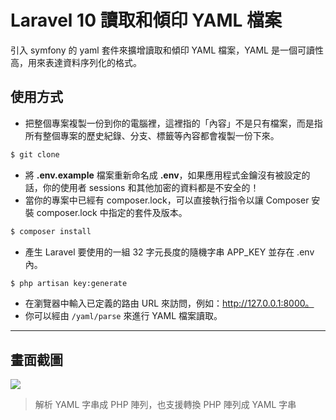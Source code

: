 # Laravel 10 讀取和傾印 YAML 檔案

引入 symfony 的 yaml 套件來擴增讀取和傾印 YAML 檔案，YAML 是一個可讀性高，用來表達資料序列化的格式。

## 使用方式
- 把整個專案複製一份到你的電腦裡，這裡指的「內容」不是只有檔案，而是指所有整個專案的歷史紀錄、分支、標籤等內容都會複製一份下來。
```sh
$ git clone
```
- 將 __.env.example__ 檔案重新命名成 __.env__，如果應用程式金鑰沒有被設定的話，你的使用者 sessions 和其他加密的資料都是不安全的！
- 當你的專案中已經有 composer.lock，可以直接執行指令以讓 Composer 安裝 composer.lock 中指定的套件及版本。
```sh
$ composer install
```
- 產生 Laravel 要使用的一組 32 字元長度的隨機字串 APP_KEY 並存在 .env 內。
```sh
$ php artisan key:generate
```
- 在瀏覽器中輸入已定義的路由 URL 來訪問，例如：http://127.0.0.1:8000。
- 你可以經由 `/yaml/parse` 來進行 YAML 檔案讀取。

----

## 畫面截圖
![](https://i.imgur.com/zB0MfLQ.png)
> 解析 YAML 字串成 PHP 陣列，也支援轉換 PHP 陣列成 YAML 字串